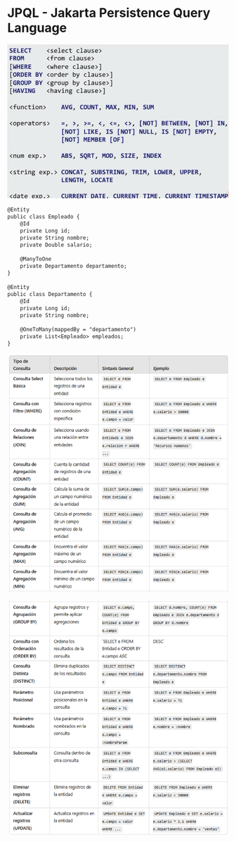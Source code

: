 # JPQL - Jakarta Persistence Query Language

![alt text](image.png)

```
@Entity
public class Empleado {
    @Id
    private Long id;
    private String nombre;
    private Double salario;

    @ManyToOne
    private Departamento departamento;
}

@Entity
public class Departamento {
    @Id
    private Long id;
    private String nombre;

    @OneToMany(mappedBy = "departamento")
    private List<Empleado> empleados;
}

```

![alt text](image-1.png)

![alt text](image-2.png)